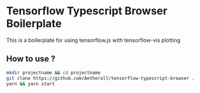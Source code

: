 # Tensorflow Typescript Browser Boilerplate

This is a boilerplate for using tensorflow.js with tensorflow-vis plotting

## How to use ?

```sh
mkdir projectname && cd projectname
git clone https://github.com/Aetherall/tensorflow-typescript-browser .
yarn && yarn start
```
